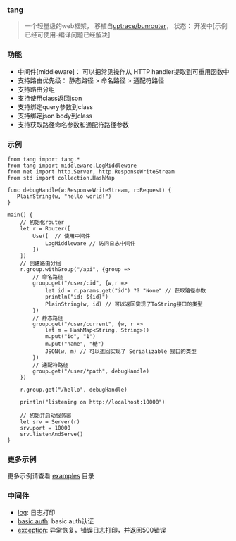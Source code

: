 ### tang
>一个轻量级的web框架， 移植自[uptrace/bunrouter](https://github.com/uptrace/bunrouter)， 状态： 开发中[示例已经可使用-编译问题已经解决]

### 功能
- 中间件[middleware]： 可以把常见操作从 HTTP handler提取到可重用函数中
- 支持路由优先级： 静态路径 > 命名路径 > 通配符路径
- 支持路由分组
- 支持使用class返回json
- 支持绑定query参数到class
- 支持绑定json body到class
- 支持获取路径命名参数和通配符路径参数


### 示例
```cj
from tang import tang.*
from tang import middleware.LogMiddleware
from net import http.Server, http.ResponseWriteStream
from std import collection.HashMap

func debugHandle(w:ResponseWriteStream, r:Request) {
   PlainString(w, "hello world!")
}

main() {
    // 初始化router
    let r = Router([
        Use([  // 使用中间件
            LogMiddleware // 访问日志中间件
        ])
    ])
    // 创建路由分组
    r.group.withGroup("/api", {group =>
        // 命名路径 
        group.get("/user/:id", {w,r => 
            let id = r.params.get("id") ?? "None" // 获取路径参数
            println("id: ${id}")
            PlainString(w, id) // 可以返回实现了ToString接口的类型
        })
        // 静态路径
        group.get("/user/current", {w, r =>
            let m = HashMap<String, String>()
            m.put("id", "1")
            m.put("name", "糖")
            JSON(w, m) // 可以返回实现了 Serializable 接口的类型
        })
        // 通配符路径
        group.get("/user/*path", debugHandle)
    })
    
    r.group.get("/hello", debugHandle)
    
    println("listening on http://localhost:10000")

    // 初始并启动服务器
    let srv = Server(r)
    srv.port = 10000
    srv.listenAndServe()
}
```

### 更多示例
更多示例请查看 [examples](/examples/) 目录

### 中间件
- [log](/src/middleware/log.cj): 日志打印
- [basic auth](/src/middleware/basic_auth.cj): basic auth认证
- [exception](/src/middleware/exception.cj): 异常恢复，错误日志打印，并返回500错误